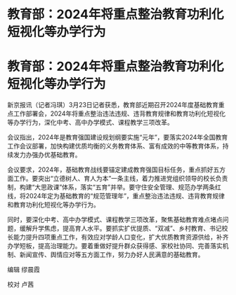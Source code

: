 # 教育部：2024年将重点整治教育功利化短视化等办学行为

# 教育部：2024年将重点整治教育功利化短视化等办学行为

新京报讯（记者冯琪）3月23日记者获悉，教育部近期召开2024年度基础教育重点工作部署会，2024年将重点整治违法违规、违背教育规律和教育功利化短视化等办学行为，深化中考、高中办学模式、课程教学三项改革。

会议指出，2024年是教育强国建设规划纲要实施“元年”，要落实2024年全国教育工作会议部署，加快构建优质均衡的义务教育体系、富有成效的中等教育体系，持续发力办强办优基础教育。

会议要求，2024年，基础教育战线要锚定建成教育强国目标任务，重点抓好五方面工作。要突出“立德树人、育人为本”一条主线，着力推进党组织领导的校长负责制，构建“大思政课”体系，落实“五育”并举。要守住安全管理、规范办学两条红线，将2024年定为基础教育的“规范管理年”，重点整治违法违规、违背教育规律和教育功利化短视化等办学行为。

同时，要深化中考、高中办学模式、课程教学三项改革，聚焦基础教育难点堵点问题，缓解升学焦虑，提高育人水平。要抓实扩优提质、“双减”、乡村教育、书记校长能力提升四项重点工作，有效应对学龄人口变化，扩大优质教育资源供给，补齐办学短板，提高治理能力。要着重做好提升群众获得感、家校社协同、完善落实机制、新闻宣传、舆情应对等五方面工作，努力办好人民满意的基础教育。

编辑 缪晨霞

校对 卢茜

